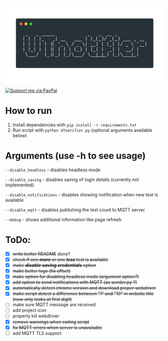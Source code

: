 ![logo](logo.png)

<a href="https://www.paypal.com/donate?hosted_button_id=VKCHVWUV48STE" target="_blank">
<img src="https://janbeta.net/wp-content/uploads/2020/06/Paypal-Donate.png" alt="Support me via PayPal" border="0" width="20%" height="20%"/>
</a>

# How to run
1. Install dependencies with `pip install -r requirements.txt`
2. Run script with `python UTnotifier.py` (optional arguments available below)

# Arguments (use -h to see usage)
`--disable_headless` - disables headless mode

`--disable_saving` - disables saving of login details (currently not implemented)

`--disable_notifications` - disables showing notification when new test is available

`--disable_mqtt` - disables publishing the test count to MQTT server

`--debug` - shows additional information like page refresh

# ToDo:
- [x] ~~write better README~~ done?
- [x] ~~check if one ***more*** or one ***less*** test is available~~
- [x] ~~make ***disable saving credentials*** option~~
- [x] ~~make better logo (fix offset)~~
- [x] ~~make option for disabling headless mode (argument option?)~~
- [x] ~~add option to send notifications with MQTT (as sender.py ?)~~
- [x] ~~automatically detect chrome version and download proper webdriver~~
- [x] ~~make script detect a difference between "1" and "10" in website title (now only looks at first digit)~~
- [ ] make sure MQTT message are received
- [ ] add project icon
- [ ] properly kill webdriver
- [x] ~~remove warnings when exiting script~~
- [x] ~~fix MQTT errors when server is unavailable~~
- [ ] add MQTT TLS support

